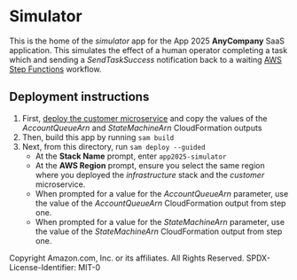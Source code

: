 # Simulator

This is the home of the _simulator_ app for the App 2025 **AnyCompany** SaaS application. This simulates the effect of a human operator completing a task which and sending a _SendTaskSuccess_ notification back to a waiting [AWS Step Functions][step-functions] workflow.

## Deployment instructions

1. First, [deploy the customer microservice][customer] and copy the values of the _AccountQueueArn_ and _StateMachineArn_ CloudFormation outputs
1. Then, build this app by running `sam build`
1. Next, from this directory, run `sam deploy --guided`
    * At the **Stack Name** prompt, enter `app2025-simulator`
    * At the **AWS Region** prompt, ensure you select the same region where you deployed the _infrastructure_ stack and the _customer_ microservice.
    * When prompted for a value for the _AccountQueueArn_ parameter, use the value of the _AccountQueueArn_ CloudFormation output from step one.
    * When prompted for a value for the _StateMachineArn_ parameter, use the value of the _StateMachineArn_ CloudFormation output from step one.

Copyright Amazon.com, Inc. or its affiliates. All Rights Reserved.
SPDX-License-Identifier: MIT-0

[customer]: ../customer/
[step-functions]: https://aws.amazon.com/step-functions/
